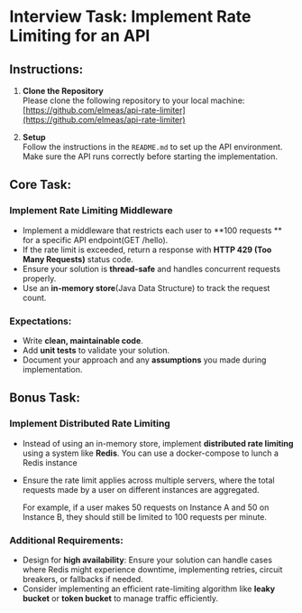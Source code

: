 # Interview Task: Implement Rate Limiting for an API

## Instructions:

1. **Clone the Repository**  
   Please clone the following repository to your local machine:  
   [https://github.com/elmeas/api-rate-limiter](https://github.com/elmeas/api-rate-limiter)
   
2. **Setup**  
   Follow the instructions in the `README.md` to set up the API environment. Make sure the API runs correctly before starting the implementation.

## Core Task:

### Implement Rate Limiting Middleware
- Implement a middleware that restricts each user to **100 requests ** for a specific API endpoint(GET /hello).
- If the rate limit is exceeded, return a response with **HTTP 429 (Too Many Requests)** status code.
- Ensure your solution is **thread-safe** and handles concurrent requests properly.
- Use an **in-memory store**(Java Data Structure) to track the request count.

### Expectations:
- Write **clean, maintainable code**.
- Add **unit tests** to validate your solution.
- Document your approach and any **assumptions** you made during implementation.

## Bonus Task:

### Implement Distributed Rate Limiting
- Instead of using an in-memory store, implement **distributed rate limiting** using a system like **Redis**. You can use a docker-compose to lunch a Redis instance
- Ensure the rate limit applies across multiple servers, where the total requests made by a user on different instances are aggregated.
  
  For example, if a user makes 50 requests on Instance A and 50 on Instance B, they should still be limited to 100 requests per minute.

### Additional Requirements:
- Design for **high availability**: Ensure your solution can handle cases where Redis might experience downtime, implementing retries, circuit breakers, or fallbacks if needed.
- Consider implementing an efficient rate-limiting algorithm like **leaky bucket** or **token bucket** to manage traffic efficiently.
